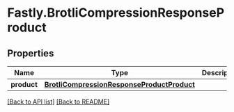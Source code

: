 # Fastly.BrotliCompressionResponseProduct

## Properties

Name | Type | Description | Notes
------------ | ------------- | ------------- | -------------
**product** | [**BrotliCompressionResponseProductProduct**](BrotliCompressionResponseProductProduct.md) |  | [optional] 


[[Back to API list]](../../README.md#endpoints) [[Back to README]](../../README.md)
